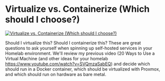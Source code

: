 # Virtualize vs. Containerize (Which should I choose?)

[![Virtualize vs. Containerize (Which should I choose?)](https://img.youtube.com/vi/pxwUXJmAER4/0.jpg)](https://www.youtube.com/watch?v=pxwUXJmAER4 "Virtualize vs. Containerize (Which should I choose?)")


Should I virtualize this?  Should I containerize this?  These are great questions to ask yourself when spinning up self-hosted services in your Homelab environment.  We'll review my previous video (20 Ways to Use a Virtual Machine (and other ideas for your homelab https://www.youtube.com/watch?v=SVQmzaSabEQ) and decide which should run in a Docker container, which should be virtualized with Proxmox, and which should run on hardware as bare metal. 

